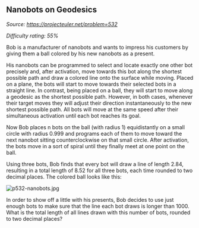Nanobots on Geodesics
---------------------

*Source: https://projecteuler.net/problem=532*


*Difficulty rating: 55%*

Bob is a manufacturer of nanobots and wants to impress his customers by
giving them a ball colored by his new nanobots as a present.

His nanobots can be programmed to select and locate exactly one other
bot precisely and, after activation, move towards this bot along the
shortest possible path and draw a colored line onto the surface while
moving. Placed on a plane, the bots will start to move towards their
selected bots in a straight line. In contrast, being placed on a ball,
they will start to move along a geodesic as the shortest possible path.
However, in both cases, whenever their target moves they will adjust
their direction instantaneously to the new shortest possible path. All
bots will move at the same speed after their simultaneous activation
until each bot reaches its goal.

Now Bob places n bots on the ball (with radius 1) equidistantly on a
small circle with radius 0.999 and programs each of them to move toward
the next nanobot sitting counterclockwise on that small circle. After
activation, the bots move in a sort of spiral until they finally meet at
one point on the ball.

Using three bots, Bob finds that every bot will draw a line of length
2.84, resulting in a total length of 8.52 for all three bots, each time
rounded to two decimal places. The colored ball looks like this:

![p532-nanobots.jpg](project/images/p532-nanobots.jpg)

In order to show off a little with his presents, Bob decides to use just
enough bots to make sure that the line each bot draws is longer than
1000. What is the total length of all lines drawn with this number of
bots, rounded to two decimal places?
